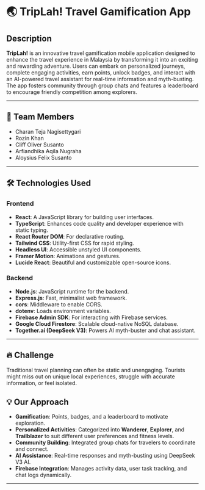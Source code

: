 # 🌏 TripLah! Travel Gamification App

## Description

**TripLah!** is an innovative travel gamification mobile application designed to enhance the travel experience in Malaysia by transforming it into an exciting and rewarding adventure. Users can embark on personalized journeys, complete engaging activities, earn points, unlock badges, and interact with an AI-powered travel assistant for real-time information and myth-busting. The app fosters community through group chats and features a leaderboard to encourage friendly competition among explorers.

---

## 👥 Team Members

- Charan Teja Nagisettygari  
- Rozin Khan  
- Cliff Oliver Susanto  
- Arfiandhika Aqila Nugraha  
- Aloysius Felix Susanto  

---

## 🛠️ Technologies Used

### Frontend

- **React**: A JavaScript library for building user interfaces.
- **TypeScript**: Enhances code quality and developer experience with static typing.
- **React Router DOM**: For declarative routing.
- **Tailwind CSS**: Utility-first CSS for rapid styling.
- **Headless UI**: Accessible unstyled UI components.
- **Framer Motion**: Animations and gestures.
- **Lucide React**: Beautiful and customizable open-source icons.

### Backend

- **Node.js**: JavaScript runtime for the backend.
- **Express.js**: Fast, minimalist web framework.
- **cors**: Middleware to enable CORS.
- **dotenv**: Loads environment variables.
- **Firebase Admin SDK**: For interacting with Firebase services.
- **Google Cloud Firestore**: Scalable cloud-native NoSQL database.
- **Together.ai (DeepSeek V3)**: Powers AI myth-buster and chat assistant.

---

## 🔥 Challenge

Traditional travel planning can often be static and unengaging. Tourists might miss out on unique local experiences, struggle with accurate information, or feel isolated.

## 💡 Our Approach

- **Gamification**: Points, badges, and a leaderboard to motivate exploration.
- **Personalized Activities**: Categorized into **Wanderer**, **Explorer**, and **Trailblazer** to suit different user preferences and fitness levels.
- **Community Building**: Integrated group chats for travelers to coordinate and connect.
- **AI Assistance**: Real-time responses and myth-busting using DeepSeek V3 AI.
- **Firebase Integration**: Manages activity data, user task tracking, and chat logs dynamically.

---
